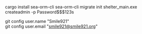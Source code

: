 

cargo install sea-orm-cli
sea-orm-cli migrate init
shelter_main.exe createadmin -p Password$$$123s


git config user.name "Smile921"  
git config user.email "smile921@smile921.org"